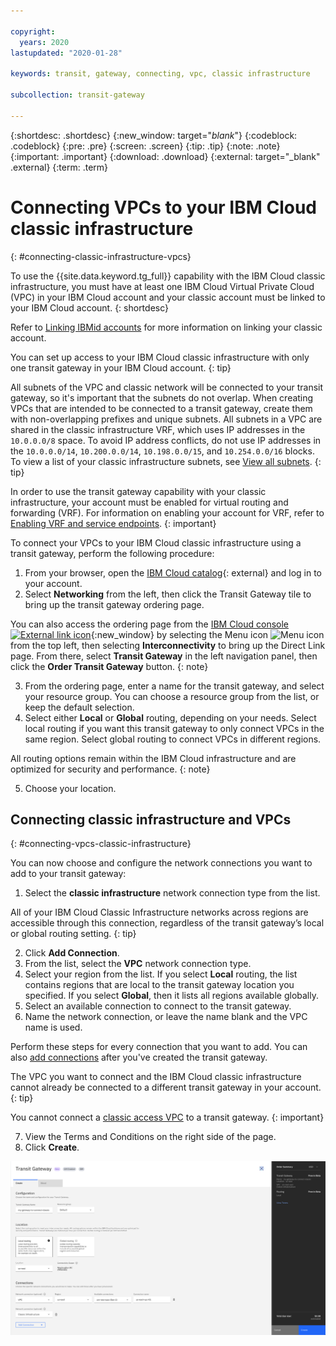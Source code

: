 ```yaml
---

copyright:
  years: 2020
lastupdated: "2020-01-28"

keywords: transit, gateway, connecting, vpc, classic infrastructure

subcollection: transit-gateway

---
```


{:shortdesc: .shortdesc}
{:new_window: target="_blank_"}
{:codeblock: .codeblock}
{:pre: .pre}
{:screen: .screen}
{:tip: .tip}
{:note: .note}
{:important: .important}
{:download: .download}
{:external: target="_blank" .external}
{:term: .term}

# Connecting VPCs to your IBM Cloud classic infrastructure
{: #connecting-classic-infrastructure-vpcs}

To use the {{site.data.keyword.tg_full}} capability with the IBM Cloud classic infrastructure, you must have at least one IBM Cloud Virtual Private Cloud (VPC) in your IBM Cloud account and your classic account must be linked to your IBM Cloud account.
{: shortdesc}

Refer to [Linking IBMid accounts](/docs/account?topic=account-unifyingaccounts) for more information on linking your classic account.

You can set up access to your IBM Cloud classic infrastructure with only one transit gateway in your IBM Cloud account.
{: tip}

All subnets of the VPC and classic network will be connected to your transit gateway, so it's important that the subnets do not overlap. When creating VPCs that are intended to be connected to a transit gateway, create them with non-overlapping prefixes and unique subnets. All subnets in a VPC are shared in the classic infrastructure VRF, which uses IP addresses in the `10.0.0.0/8` space. To avoid IP address conflicts, do not use IP addresses in the `10.0.0.0/14`, `10.200.0.0/14`, `10.198.0.0/15`, and `10.254.0.0/16` blocks. To view a list of your classic infrastructure subnets, see [View all subnets](/docs/infrastructure/subnets?topic=subnets-view-all-subnets).
{: tip}

In order to use the transit gateway capability with your classic infrastructure, your account must be enabled for virtual routing and forwarding (VRF). For information on enabling your account for VRF, refer to [Enabling VRF and service endpoints](/docs/account?topic=account-vrf-service-endpoint).
{: important}

To connect your VPCs to your IBM Cloud classic infrastructure using a transit gateway, perform the following procedure:

1. From your browser, open the [IBM Cloud catalog](https://cloud.ibm.com/catalog){: external} and log in to your account.
2. Select **Networking** from the left, then click the Transit Gateway tile to bring up the transit gateway ordering page.

You can also access the ordering page from the [IBM Cloud console ![External link icon](../../icons/launch-glyph.svg "External link icon")](https://cloud.ibm.com){:new_window} by selecting the Menu icon ![Menu icon](../../icons/icon_hamburger.svg) from the top left, then selecting **Interconnectivity** to bring up the Direct Link page. From there, select **Transit Gateway** in the left navigation panel, then click the **Order Transit Gateway** button.
{: note}

3. From the ordering page, enter a name for the transit gateway, and select your resource group. You can choose a resource group from the list, or keep the default selection.
4. Select either **Local** or **Global** routing, depending on your needs.
  Select local routing if you want this transit gateway to only connect VPCs in the same region. Select global routing to connect VPCs in different regions.

  All routing options remain within the IBM Cloud infrastructure and are optimized for security and performance.
  {: note}

5. Choose your location.

## Connecting classic infrastructure and VPCs
{: #connecting-vpcs-classic-infrastructure}

You can now choose and configure the network connections you want to add to your transit gateway:
1. Select the **classic infrastructure** network connection type from the list.

All of your IBM Cloud Classic Infrastructure networks across regions are accessible through this connection, regardless of the transit gateway’s local or global routing setting.
{: tip}

2. Click **Add Connection**.
3. From the list, select the **VPC** network connection type.
4. Select your region from the list.
  If you select **Local** routing, the list contains regions that are local to the transit gateway location you specified. If you select **Global**, then it lists all regions available globally.
5. Select an available connection to connect to the transit gateway.
6. Name the network connection, or leave the name blank and the VPC name is used.

  Perform these steps for every connection that you want to add. You can also [add connections](/docs/infrastructure/transit-gateway?topic=transit-gateway-adding-connections) after you've created the transit gateway.

  The VPC you want to connect and the IBM Cloud classic infrastructure cannot already be connected to a different transit gateway in your account.
  {: tip}

  You cannot connect a [classic access VPC](/docs/vpc?topic=vpc-setting-up-access-to-classic-infrastructure) to a transit gateway.
  {: important}

7. View the Terms and Conditions on the right side of the page.
8. Click **Create**.

![Classic infrastructure to VPC](images/5-connectClassicToVPC.png)    
